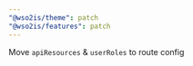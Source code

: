 ```yaml
---
"@wso2is/theme": patch
"@wso2is/features": patch
---
```


Move `apiResources` & `userRoles` to route config
